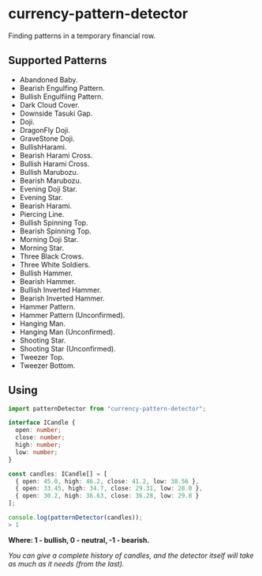 # currency-pattern-detector

Finding patterns in a temporary financial row.

## Supported Patterns

- Abandoned Baby.
- Bearish Engulfing Pattern.
- Bullish Engulfiing Pattern.
- Dark Cloud Cover.
- Downside Tasuki Gap.
- Doji.
- DragonFly Doji.
- GraveStone Doji.
- BullishHarami.
- Bearish Harami Cross.
- Bullish Harami Cross.
- Bullish Marubozu.
- Bearish Marubozu.
- Evening Doji Star.
- Evening Star.
- Bearish Harami.
- Piercing Line.
- Bullish Spinning Top.
- Bearish Spinning Top.
- Morning Doji Star.
- Morning Star.
- Three Black Crows.
- Three White Soldiers.
- Bullish Hammer.
- Bearish Hammer.
- Bullish Inverted Hammer.
- Bearish Inverted Hammer.
- Hammer Pattern.
- Hammer Pattern (Unconfirmed).
- Hanging Man.
- Hanging Man (Unconfirmed).
- Shooting Star.
- Shooting Star (Unconfirmed).
- Tweezer Top.
- Tweezer Bottom.

## Using

```typescript
import patternDetector from "currency-pattern-detector";

interface ICandle {
  open: number;
  close: number;
  high: number;
  low: number;
}

const candles: ICandle[] = [
  { open: 45.0, high: 46.2, close: 41.2, low: 38.56 },
  { open: 33.45, high: 34.7, close: 29.31, low: 28.0 },
  { open: 30.2, high: 36.63, close: 36.28, low: 29.8 }
];

console.log(patternDetector(candles));
> 1
```

**Where: 1 - bullish, 0 - neutral, -1 - bearish.**

_You can give a complete history of candles, and the detector itself will take as much as it needs (from the last)._
